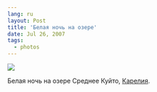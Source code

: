 ```yaml
---
lang: ru
layout: Post
title: 'Белая ночь на озере'
date: Jul 26, 2007
tags:
  - photos
---
```


![](photo://Sapegin_Artem_20D_2007-07-11_395-9531)

Белая ночь на озере Среднее Куйто, [Карелия](http://morning.photos/albums/kalevala/).
